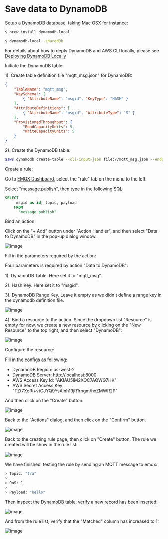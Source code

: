 # Save data to DynamoDB

Setup a DynamoDB database, taking Mac OSX for instance:

```bash
$ brew install dynamodb-local

$ dynamodb-local -sharedDb
```

For details about how to deply DynamoDB and AWS CLI locally, please see [Deploying DynamoDB Locally](https://docs.aws.amazon.com/amazondynamodb/latest/developerguide/DynamoDBLocal.DownloadingAndRunning.html)

Initiate the DynamoDB table:

1). Create table definition file "mqtt_msg.json" for DynamoDB:

```json
{
    "TableName": "mqtt_msg",
    "KeySchema": [
        { "AttributeName": "msgid", "KeyType": "HASH" }
    ],
    "AttributeDefinitions": [
        { "AttributeName": "msgid", "AttributeType": "S" }
    ],
    "ProvisionedThroughput": {
        "ReadCapacityUnits": 5,
        "WriteCapacityUnits": 5
    }
}
```

2). Create the DynamoDB
table:

```bash
$aws dynamodb create-table --cli-input-json file://mqtt_msg.json --endpoint-url http://localhost:8000
```

Create a rule:

Go to [EMQX Dashboard](http://127.0.0.1:18083/#/rules), select the
"rule" tab on the menu to the left.

Select "message.publish", then type in the following SQL:

```sql
SELECT
     msgid as id, topic, payload
    FROM
      "message.publish"
```

Bind an action:

Click on the "+ Add" button under "Action Handler", and then select
"Data to DynamoDB" in the pop-up dialog window.

![image](./assets/rule-engine/dynamo_action_0.png)

Fill in the parameters required by the action:

Four parameters is required by action "Data to DynamoDB":

1). DynamoDB Table. Here set it to "mqtt_msg".

2). Hash Key. Here set it to "msgid".

3). DynamoDB Range Key. Leave it empty as we didn't define a range key
in the dynamodb definition file.

![image](./assets/rule-engine/dynamo_action_1.png)

4). Bind a resource to the action. Since the dropdown list "Resource"
is empty for now, we create a new resource by clicking on the "New
Resource" to the top right, and then select "DynamoDB":

![image](./assets/rule-engine/dynamo_action_2.png)

Configure the resource:

Fill in the configs as following:

- DynamoDB Region: us-west-2
- DynamoDB Server: <http://localhost:8000>
- AWS Access Key Id: "AKIAU5IM2XOC7AQWG7HK"
- AWS Secret Access Key: "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"

And then click on the "Create" button.

![image](./assets/rule-engine/dynamo_resource_0.png)

Back to the "Actions" dialog, and then click on the "Confirm" button.

![image](./assets/rule-engine/dynamo_action_3.png)

Back to the creating rule page, then click on "Create" button. The rule we created will be show in the rule list:

![image](./assets/rule-engine/dynamo_rule_overview_0.png)

We have finished, testing the rule by sending an MQTT message to emqx:

```bash
> Topic: "t/a"
>
> QoS: 1
>
> Payload: "hello"
```

Then inspect the DynamoDB table, verify a new record has been
inserted:

![image](./assets/rule-engine/dynamo_result.png)

And from the rule list, verify that the "Matched" column has increased
to 1:

![image](./assets/rule-engine/dynamo_rule_overview_1.png)
